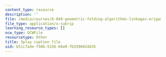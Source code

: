 ```yaml
---
content_type: resource
description: ''
file: /media/courses/6-849-geometric-folding-algorithms-linkages-origami-polyhedra-fall-2012/b51c7adef94b5336b6e0fb3390424435_VQcvVx-niG4.vtt
file_type: application/x-subrip
learning_resource_types: []
ocw_type: OCWFile
resourcetype: Other
title: 3play caption file
uid: b51c7ade-f94b-5336-b6e0-fb3390424435
---
```

